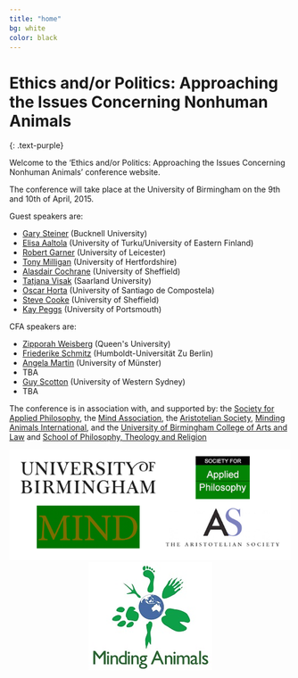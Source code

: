 ```yaml
---
title: "home"
bg: white
color: black
---
```


# Ethics and/or Politics: Approaching the Issues Concerning Nonhuman Animals
{: .text-purple}

Welcome to the ‘Ethics and/or Politics: Approaching the Issues Concerning Nonhuman Animals’ conference website.

The conference will take place at the University of Birmingham on the 9th and 10th of April, 2015.

Guest speakers are:

* [Gary Steiner](http://www.facstaff.bucknell.edu/gsteiner/) (Bucknell University)
* [Elisa Aaltola](http://uef.academia.edu/ElisaAaltola) (University of Turku/University of Eastern Finland)
* [Robert Garner](http://www2.le.ac.uk/departments/politics/people/rgarner) (University of Leicester)
* [Tony Milligan](http://researchprofiles.herts.ac.uk/portal/en/persons/tony-milligan%28d6ebc817-4a09-4785-a225-21c7ed32b653%29.html) (University of Hertfordshire)
* [Alasdair Cochrane](http://www.shef.ac.uk/politics/staff/alasdaircochrane) (University of Sheffield)
* [Tatjana Visak](http://tatjanavisak.com/) (Saarland University)
* [Oscar Horta](http://usc-es.academia.edu/OscarHorta) (University of Santiago de Compostela)
* [Steve Cooke](http://www.sheffield.ac.uk/politics/staff/stevecooke) (University of Sheffield)
* [Kay Peggs](http://www.port.ac.uk/centre-for-european-and-international-studies-research/members/dr-kay-peggs.html) (University of Portsmouth)

CFA speakers are:

* [Zipporah Weisberg](http://www.queensu.ca/philosophy/People/postdocs.html) (Queen's University)
* [Friederike Schmitz](https://www.philosophie.hu-berlin.de/lehrbereiche/didaktik/personen/fschmitz/friederike-schmitz-zur-person?set_language=en&cl=en) (Humboldt-Universität Zu Berlin)
* [Angela Martin](https://uni-muenster.academia.edu/AngelaKMartin) (University of Münster)
* TBA
* [Guy Scotton](https://uws.academia.edu/GuyScotton) (University of Western Sydney)
* TBA

The conference is in association with, and supported by: the [Society for Applied Philosophy](http://www.appliedphil.org/view/index.html), the [Mind Association](http://www.mindassociation.org/), the [Aristotelian Society](https://www.aristoteliansociety.org.uk/), [Minding Animals International](http://mindinganimals.com/), and the [University of Birmingham College of Arts and Law](http://www.birmingham.ac.uk/university/colleges/artslaw/index.aspx) and [School of Philosophy, Theology and Religion](http://www.birmingham.ac.uk/schools/ptr/index.aspx)


<center><img src="/img/logos.png"></center>

<center><img src="/img/New Minding Animals Logo3.jpg"></center>

